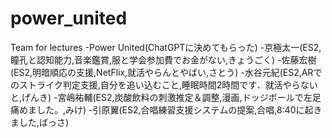 # power_united
Team for lectures
-Power United(ChatGPTに決めてもらった)
-京極太一(ES2,瞳孔と認知能力,音楽鑑賞,服と学会参加費でお金がない,きょうごく)
-佐藤宏樹(ES2,明暗順応の支援,NetFlix,就活やらんとやばい,さとう)
-水谷元紀(ES2,ARでのストライク判定支援,自分を追い込むこと,睡眠時間2時間です．就活やらないと,げんき)
-宮嶋祐輔(ES2,炭酸飲料の刺激推定＆調整,漫画,ドッジボールで左足痛めました。,みけ)
-引原翼(ES2,合唱練習支援システムの提案,合唱,8:40に起きました,ばっさ)


